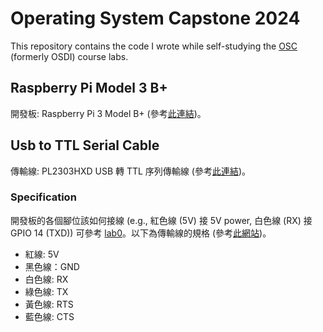 # Operating System Capstone 2024

This repository contains the code I wrote while self-studying the [OSC](https://nycu-caslab.github.io/OSC2024/index.html) (formerly OSDI) course labs.

## Raspberry Pi Model 3 B+

開發板: Raspberry Pi 3 Model B+ (參考[此連結](https://ricelee.com/product/raspberry-pi-3-model-b-plus))。

## Usb to TTL Serial Cable

傳輸線: PL2303HXD USB 轉 TTL 序列傳輸線 (參考[此連結](https://ricelee.com/product/PL2303HXD-USB-to-TTL-Cable))。

### Specification

開發板的各個腳位該如何接線 (e.g., 紅色線 (5V) 接 5V power, 白色線 (RX) 接 GPIO 14 (TXD)) 可參考 [lab0](https://nycu-caslab.github.io/OSC2024/labs/lab0.html#interact-with-rpi3)。以下為傳輸線的規格 (參考[此網站](https://piepie.com.tw/2044/pl2303hxd-usb-to-ttl-serial-cable))。

* 紅線: 5V
* 黑色線：GND
* 白色線: RX
* 綠色線: TX
* 黃色線: RTS
* 藍色線: CTS
